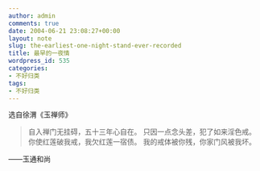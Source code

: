 ```yaml
---
author: admin
comments: true
date: 2004-06-21 23:08:27+00:00
layout: note
slug: the-earliest-one-night-stand-ever-recorded
title: 最早的一夜情
wordpress_id: 535
categories:
- 不好归类
tags:
- 不好归类
---
```


选自徐渭《玉禅师》





<blockquote>自入禅门无挂碍，五十三年心自在。
只因一点念头差，犯了如来淫色戒。
你使红莲破我戒，我欠红莲一宿债。
我的戒体被你残，你家门风被我坏。</blockquote>





 ――玉通和尚
